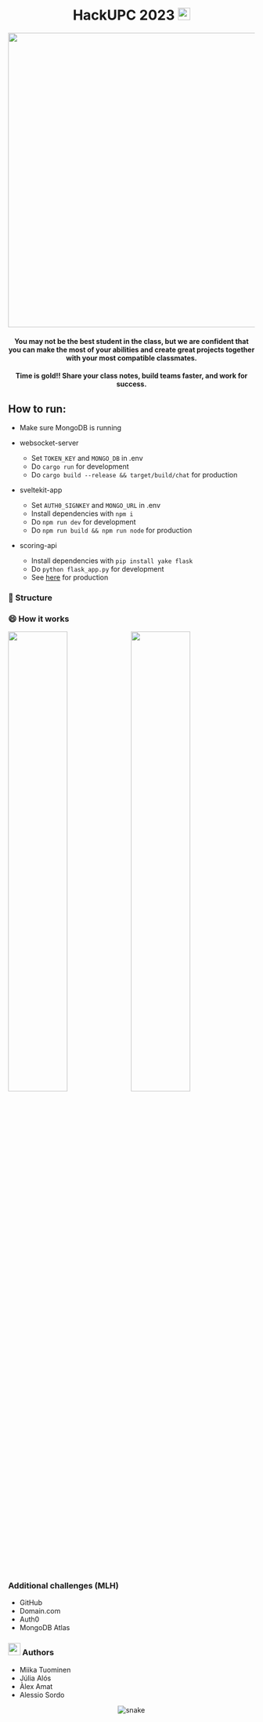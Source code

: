 <div align="center">
<h1 align="center">HackUPC 2023     <img src="https://github.com/discapes/hackupc2023/blob/master/assets/biene.svg" width="25"></h1>
 
<img src="https://github.com/discapes/hackupc2023/blob/master/assets/icon.PNG" width="600">
<h4 align="center">You may not be the best student in the class, but we are confident that you can make the most of your abilities and create great projects together with your most compatible classmates.</h4>
  <h4 align="center">Time is gold!! Share your class notes, build teams faster, and work for success.</h4>
</div>

</div>

## How to run:

- Make sure MongoDB is running
- websocket-server

  - Set `TOKEN_KEY` and `MONGO_DB` in .env
  - Do `cargo run` for development
  - Do `cargo build --release && target/build/chat` for production

- sveltekit-app

  - Set `AUTH0_SIGNKEY` and `MONGO_URL` in .env
  - Install dependencies with `npm i`
  - Do `npm run dev` for development
  - Do `npm run build && npm run node` for production

- scoring-api
  - Install dependencies with `pip install yake flask`
  - Do `python flask_app.py` for development
  - See [here](https://flask.palletsprojects.com/en/2.3.x/tutorial/deploy/) for production

### 📝 Structure

### 😄 How it works

<div>
 <img src = "https://github.com/discapes/hackupc2023/blob/master/assets/Auth0_login.gif" width = 49%>
 <img src = "https://github.com/discapes/hackupc2023/blob/master/assets/courses.gif" width = 49%>
 </div>

### Additional challenges (MLH)

- GitHub
- Domain.com
- Auth0
- MongoDB Atlas

### <img src = "https://github.com/discapes/hackupc2023/blob/master/assets/about_me.gif" width = 25px> Authors

- Miika Tuominen
- Júlia Alós
- Àlex Amat
- Alessio Sordo

<div align="center">
  <img  src="https://github.com/discapes/hackupc2023/blob/master/assets/grid-snake.svg"
       alt="snake" />
</div>
